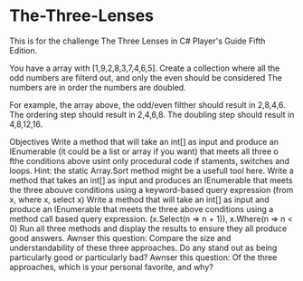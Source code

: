 # The-Three-Lenses
This is for the challenge The Three Lenses in C# Player's Guide Fifth Edition. 

You have a array with [1,9,2,8,3,7,4,6,5].
Create a collection where all the odd numbers are filterd out, and only the even should be considered
The numbers are in order
the numbers are doubled.

For example, the array above, the odd/even filther should result in 2,8,4,6. The ordering step should result in 2,4,6,8.
The doubling step should result in 4,8,12,16.

Objectives Write a method that will take an int[] as input and produce an IEnumerable<int> (it could be a list or array if you want)
that meets all three o fthe conditions above usint only procedural code if staments, switches and loops. Hint:
the static Array.Sort method might be a usefull tool here.
Write a method that takes an int[] as input and produces an IEnumerable<int> that meets the three abouve conditions using a keyword-based query expression
(from x, where x, select x)
Write a method that will take an int[] as input and produce an IEnumerable<int> that meets the three above conditions using a method call based query expression.
(x.Select(n => n + 1)), x.Where(n => n < 0) 
Run all three methods and display the results to ensure they all produce good answers. 
Awnser this question: Compare the size and understandability of these three approaches. 
Do any stand out as being particularly good or particularly bad?
Awnser this question: Of the three approaches, which is your personal favorite, and why?